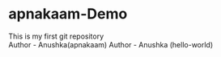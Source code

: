 # apnakaam-Demo
This is my first git repository
<br>
Author - Anushka(apnakaam)
Author - Anushka (hello-world)